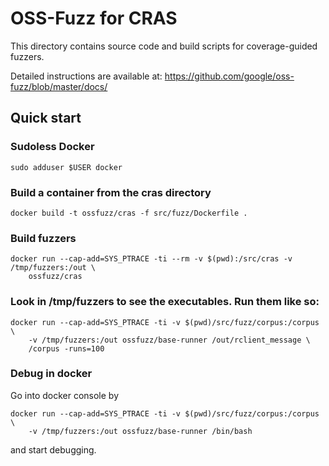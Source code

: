 # OSS-Fuzz for CRAS

This directory contains source code and build scripts for coverage-guided
fuzzers.

Detailed instructions are available at: https://github.com/google/oss-fuzz/blob/master/docs/

## Quick start

### Sudoless Docker
```
sudo adduser $USER docker
```

### Build a container from the cras directory
```
docker build -t ossfuzz/cras -f src/fuzz/Dockerfile .
```

### Build fuzzers
```
docker run --cap-add=SYS_PTRACE -ti --rm -v $(pwd):/src/cras -v /tmp/fuzzers:/out \
    ossfuzz/cras
```

### Look in /tmp/fuzzers to see the executables. Run them like so:
```
docker run --cap-add=SYS_PTRACE -ti -v $(pwd)/src/fuzz/corpus:/corpus \
    -v /tmp/fuzzers:/out ossfuzz/base-runner /out/rclient_message \
    /corpus -runs=100
```

### Debug in docker

Go into docker console by
```
docker run --cap-add=SYS_PTRACE -ti -v $(pwd)/src/fuzz/corpus:/corpus \
    -v /tmp/fuzzers:/out ossfuzz/base-runner /bin/bash
```
and start debugging.
